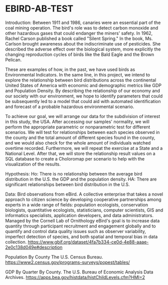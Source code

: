 # EBIRD-AB-TEST
Introduction:
Between 1911 and 1986, canaries were an essential part of the coal mining operation. The bird's role was to detect carbon monoxide and other hazardous gases that could endanger the miners' safety. In 1962, Rachel Carson published a book called "Silent Spring." In the book, Ms. Carlson brought awareness about the indiscriminate use of pesticides. She described the adverse effect over the biological system, more explicitly the changing reproduction cycles of birds like the Bald Eagle and the Brown Pelican. 


These are examples of how, in the past, we have used birds as Environmental Indicators. 
In the same line, in this project, we intend to explore the relationship between bird distributions across the continental United States of America with economic and demographic metrics like GDP and Population Density. By describing the relationship of our economy and our society with our environment, we hope to identify parameters that could be subsequently led to a  model that could aid with automated identification and forecast of a probable hazardous environmental scenario.

To achieve our goal, we will arrange our data for the subdivision of interest in this study, the USA. After accessing our samples' normality, we will perform the appropriate parametric or nonparametric test for different scenarios. We will test for relationships between each species observed in the county and the total amount of different species found in the county, and we would also check for the whole amount of individuals watched overtime recorded. Furthermore, we will repeat the exercise at a State and a National Level. After that, we will store the relationship result values on a SQL database to create a Choloromap per scenario to help with the visualization of the results.

Hypothesis:
Ho: There is no relationship between the average bird distribution in the U.S. the  GDP and the population density.
HA: There are significant relationships between bird distribution in the U.S.

Data:
Bird observations from eBird. A collective enterprise that takes a novel approach to citizen science by developing cooperative partnerships among experts in a wide range of fields: population ecologists, conservation biologists, quantitative ecologists, statisticians, computer scientists, GIS and informatics specialists, application developers, and data administrators. Managed by the Cornell Lab of Ornithology eBird's goal is to increase data quantity through participant recruitment and engagement globally and to quantify and control data quality issues such as observer variability, imperfect detection of species, and both spatial and temporal bias in data collection.
https://www.gbif.org/dataset/4fa7b334-ce0d-4e88-aaae-2e0c138d049e#description


Population By County
The U.S. Census Bureau.
https://www2.census.gov/programs-surveys/popest/tables/

GDP By Quarter By County. 
The U.S. Bureau of Economic Analysis Data Archives.
https://apps.bea.gov/histdata/histChildLevels.cfm?HMI=2
